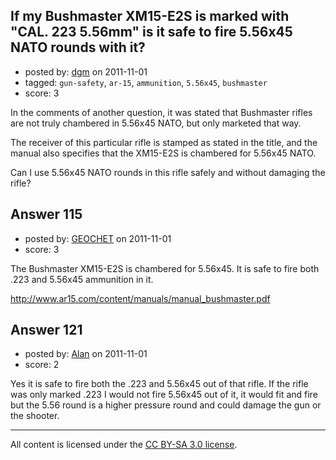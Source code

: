 ## If my Bushmaster XM15-E2S is marked with "CAL. 223 5.56mm" is it safe to fire 5.56x45 NATO rounds with it?

- posted by: [dgm](https://stackexchange.com/users/-1/78-dgm) on 2011-11-01
- tagged: `gun-safety`, `ar-15`, `ammunition`, `5.56x45`, `bushmaster`
- score: 3

In the comments of another question, it was stated that Bushmaster rifles are not truly chambered in 5.56x45 NATO, but only marketed that way.

The receiver of this particular rifle is stamped as stated in the title, and the manual also specifies that the XM15-E2S is chambered for 5.56x45 NATO.

Can I use 5.56x45 NATO rounds in this rifle safely and without damaging the rifle?


## Answer 115

- posted by: [GEOCHET](https://stackexchange.com/users/-1/22-geochet) on 2011-11-01
- score: 3

The Bushmaster XM15-E2S is chambered for 5.56x45. It is safe to fire both .223 and 5.56x45 ammunition in it.

http://www.ar15.com/content/manuals/manual_bushmaster.pdf


## Answer 121

- posted by: [Alan](https://stackexchange.com/users/-1/107-alan) on 2011-11-01
- score: 2

Yes it is safe to fire both the .223 and 5.56x45 out of that rifle. If the rifle was only marked .223 I would not fire 5.56x45 out of it, it would fit and fire but the 5.56 round is a higher pressure round and could damage the gun or the shooter.



---

All content is licensed under the [CC BY-SA 3.0 license](https://creativecommons.org/licenses/by-sa/3.0/).
